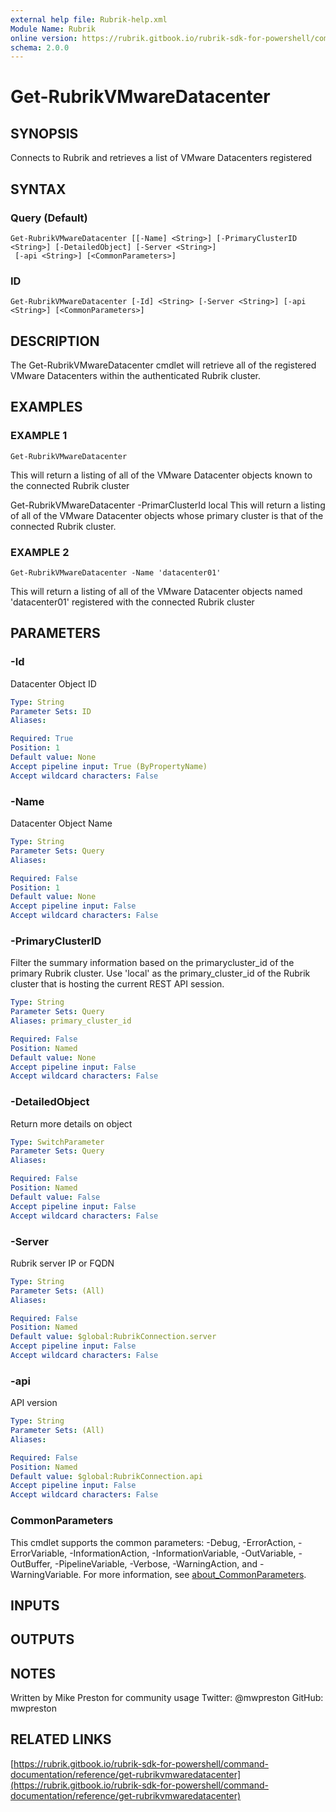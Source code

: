 ```yaml
---
external help file: Rubrik-help.xml
Module Name: Rubrik
online version: https://rubrik.gitbook.io/rubrik-sdk-for-powershell/command-documentation/reference/get-rubrikvmwaredatacenter
schema: 2.0.0
---
```


# Get-RubrikVMwareDatacenter

## SYNOPSIS
Connects to Rubrik and retrieves a list of VMware Datacenters registered

## SYNTAX

### Query (Default)
```
Get-RubrikVMwareDatacenter [[-Name] <String>] [-PrimaryClusterID <String>] [-DetailedObject] [-Server <String>]
 [-api <String>] [<CommonParameters>]
```

### ID
```
Get-RubrikVMwareDatacenter [-Id] <String> [-Server <String>] [-api <String>] [<CommonParameters>]
```

## DESCRIPTION
The Get-RubrikVMwareDatacenter cmdlet will retrieve all of the registered VMware Datacenters within the authenticated Rubrik cluster.

## EXAMPLES

### EXAMPLE 1
```
Get-RubrikVMwareDatacenter
```

This will return a listing of all of the VMware Datacenter objects known to the connected Rubrik cluster

Get-RubrikVMwareDatacenter -PrimarClusterId local
This will return a listing of all of the VMware Datacenter objects whose primary cluster is that of the connected Rubrik cluster.

### EXAMPLE 2
```
Get-RubrikVMwareDatacenter -Name 'datacenter01'
```

This will return a listing of all of the VMware Datacenter objects named 'datacenter01' registered with the connected Rubrik cluster

## PARAMETERS

### -Id
Datacenter Object ID

```yaml
Type: String
Parameter Sets: ID
Aliases:

Required: True
Position: 1
Default value: None
Accept pipeline input: True (ByPropertyName)
Accept wildcard characters: False
```

### -Name
Datacenter Object Name

```yaml
Type: String
Parameter Sets: Query
Aliases:

Required: False
Position: 1
Default value: None
Accept pipeline input: False
Accept wildcard characters: False
```

### -PrimaryClusterID
Filter the summary information based on the primarycluster_id of the primary Rubrik cluster.
Use 'local' as the primary_cluster_id of the Rubrik cluster that is hosting the current REST API session.

```yaml
Type: String
Parameter Sets: Query
Aliases: primary_cluster_id

Required: False
Position: Named
Default value: None
Accept pipeline input: False
Accept wildcard characters: False
```

### -DetailedObject
Return more details on object

```yaml
Type: SwitchParameter
Parameter Sets: Query
Aliases:

Required: False
Position: Named
Default value: False
Accept pipeline input: False
Accept wildcard characters: False
```

### -Server
Rubrik server IP or FQDN

```yaml
Type: String
Parameter Sets: (All)
Aliases:

Required: False
Position: Named
Default value: $global:RubrikConnection.server
Accept pipeline input: False
Accept wildcard characters: False
```

### -api
API version

```yaml
Type: String
Parameter Sets: (All)
Aliases:

Required: False
Position: Named
Default value: $global:RubrikConnection.api
Accept pipeline input: False
Accept wildcard characters: False
```

### CommonParameters
This cmdlet supports the common parameters: -Debug, -ErrorAction, -ErrorVariable, -InformationAction, -InformationVariable, -OutVariable, -OutBuffer, -PipelineVariable, -Verbose, -WarningAction, and -WarningVariable. For more information, see [about_CommonParameters](http://go.microsoft.com/fwlink/?LinkID=113216).

## INPUTS

## OUTPUTS

## NOTES
Written by Mike Preston for community usage
Twitter: @mwpreston
GitHub: mwpreston

## RELATED LINKS

[https://rubrik.gitbook.io/rubrik-sdk-for-powershell/command-documentation/reference/get-rubrikvmwaredatacenter](https://rubrik.gitbook.io/rubrik-sdk-for-powershell/command-documentation/reference/get-rubrikvmwaredatacenter)

